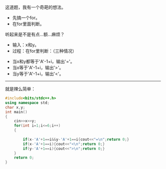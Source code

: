 这道题，我有一个奇葩的想法。

- 先搞一个for。
- 在for里面判断。

听起来是不是有点...额...麻烦？

* 输入：x和y。
* 过程：在for里判断：（三种情况）
- 当x和y都等于'A'-1+i，输出'='。
- 当x等于'A'-1+i，输出'>'。
- 当y等于'A'-1+i，输出'<'。

-----

就是辣么简单：
```cpp
#include<bits/stdc++.h>
using namespace std;
char x,y;
int main()
{
	cin>>x>>y;
	for(int i=1;i<=6;i++)
	{
		
		if(x-'A'+1==i&&y-'A'+1==i{cout<<"=\n";return 0;}
		if(x-'A'+1==i){cout<<"<\n";return 0;}
		if(y-'A'+1==i){cout<<">\n";return 0;}
	}
	return 0;
}
```
